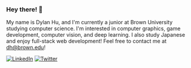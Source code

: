 ### Hey there! 👋
My name is Dylan Hu, and I'm currently a junior at Brown University studying computer science. I'm interested in computer graphics, game development, computer vision, and deep learning. I also study Japanese and enjoy full-stack web development! Feel free to contact me at dh@brown.edu!

[![LinkedIn](https://img.shields.io/badge/LinkedIn-%230077B5.svg?style=flat&logo=linkedin&logoColor=white)](https://linkedin.com/in/dylanhu7) [![Twitter](https://img.shields.io/badge/Twitter-%231DA1F2.svg?style=flat&logo=Twitter&logoColor=white)](https://twitter.com/dylanhu)

